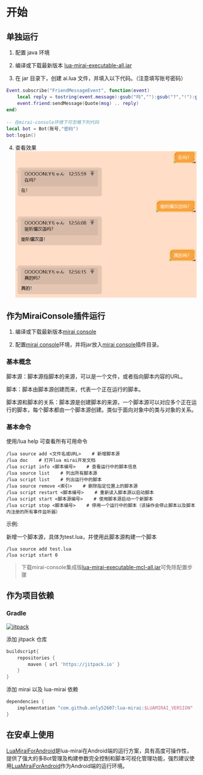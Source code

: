# 开始

## 单独运行

1. 配置 java 环境

2. 编译或下载最新版本 [lua-mirai-executable-all.jar](https://github.com/only52607/lua-mirai/releases)

3. 在 jar 目录下，创建 ai.lua 文件，并填入以下代码。（注意填写账号密码）

```lua
Event.subscribe("FriendMessageEvent", function(event)
    local reply = tostring(event.message):gsub("吗",""):gsub("?","!"):gsub("？","！")
    event.friend:sendMessage(Quote(msg) .. reply)
end)

-- 在mirai-console环境下可忽略下列代码
local bot = Bot(账号,"密码")
bot:login()

```

4. 查看效果
![aiDialog](../res/aiDialog.png)

## 作为MiraiConsole插件运行

1. 编译或下载最新版本[mirai console](https://github.com/mamoe/mirai-console)

2. 配置[mirai console](https://github.com/mamoe/mirai-console)环境，并将jar放入[mirai console](https://github.com/mamoe/mirai-console)插件目录。

### 基本概念

脚本源：脚本源指脚本的来源，可以是一个文件，或者指向脚本内容的URL。

脚本：脚本由脚本源创建而来，代表一个正在运行的脚本。

脚本源和脚本的关系：脚本源是创建脚本的来源，一个脚本源可以对应多个正在运行的脚本，每个脚本都由一个脚本源创建。类似于面向对象中的类与对象的关系。

### 基本命令
使用/lua help 可查看所有可用命令
```
/lua source add <文件名或URL>    # 新增脚本源
/lua doc    # 打开lua mirai开发文档
/lua script info <脚本编号>    # 查看运行中的脚本信息
/lua source list    # 列出所有脚本源
/lua script list    # 列出运行中的脚本
/lua source remove <索引>    # 删除指定位置上的脚本源
/lua script restart <脚本编号>    # 重新读入脚本源以启动脚本
/lua script start <脚本源编号>    # 使用脚本源启动一个新脚本
/lua script stop <脚本编号>    # 停用一个运行中的脚本（该操作会停止脚本以及脚本内注册的所有事件监听器）
```

示例:

新增一个脚本源，具体为test.lua，并使用此脚本源构建一个脚本
```
/lua source add test.lua
/lua script start 0
```

> 下载mirai-console集成版[lua-mirai-executable-mcl-all.jar](https://github.com/only52607/lua-mirai/releases)可免除配置步骤


## 作为项目依赖

### Gradle

[![jitpack](https://www.jitpack.io/v/only52607/lua-mirai.svg)](https://www.jitpack.io/#only52607/lua-mirai)

添加 jitpack 仓库

``` groovy
buildscript{
    repositories {
        maven { url 'https://jitpack.io' }
    }
}
```

添加 mirai 以及 lua-mirai 依赖

```groovy
dependencies {
    implementation "com.github.only52607:lua-mirai:$LUAMIRAI_VERSION" 
}
```


## 在安卓上使用

[LuaMiraiForAndroid](https://github.com/only52607/LuaMiraiForAndroid)是lua-mirai在Android端的运行方案，具有高度可操作性，提供了强大的多Bot管理及构建参数完全控制和脚本可视化管理功能，强烈建议使用[LuaMiraiForAndroid](https://github.com/only52607/LuaMiraiForAndroid)作为Android端的运行环境。